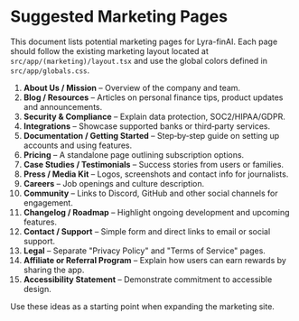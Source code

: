 # Suggested Marketing Pages

This document lists potential marketing pages for Lyra-finAI. Each page should follow the existing marketing layout located at `src/app/(marketing)/layout.tsx` and use the global colors defined in `src/app/globals.css`.

1. **About Us / Mission** – Overview of the company and team.
2. **Blog / Resources** – Articles on personal finance tips, product updates and announcements.
3. **Security & Compliance** – Explain data protection, SOC2/HIPAA/GDPR.
4. **Integrations** – Showcase supported banks or third‑party services.
5. **Documentation / Getting Started** – Step‑by‑step guide on setting up accounts and using features.
6. **Pricing** – A standalone page outlining subscription options.
7. **Case Studies / Testimonials** – Success stories from users or families.
8. **Press / Media Kit** – Logos, screenshots and contact info for journalists.
9. **Careers** – Job openings and culture description.
10. **Community** – Links to Discord, GitHub and other social channels for engagement.
11. **Changelog / Roadmap** – Highlight ongoing development and upcoming features.
12. **Contact / Support** – Simple form and direct links to email or social support.
13. **Legal** – Separate "Privacy Policy" and "Terms of Service" pages.
14. **Affiliate or Referral Program** – Explain how users can earn rewards by sharing the app.
15. **Accessibility Statement** – Demonstrate commitment to accessible design.

Use these ideas as a starting point when expanding the marketing site.

